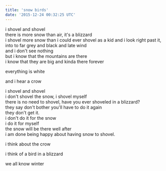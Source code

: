 ```yaml
---
title: 'snow birds'
date: '2015-12-24 00:32:25 UTC'
---
```


i shovel and shovel  
there is more snow than air, it's a blizzard  
i shovel more snow than i could ever shovel as a kid and i look right past
it,  
into to far grey and black and late wind  
and i don't see nothing  
but i know that the mountains are there  
i know that they are big and kinda there forever

everything is white

and i hear a crow

i shovel and shovel  
i don't shovel the snow, i shovel myself  
there is no need to shovel, have you ever shoveled in a blizzard?  
they say don't bother you'll have to do it again  
they don't get it.  
i don't do it for the snow  
i do it for myself  
the snow will be there well after  
i am done being happy about having snow to shovel.

i think about the crow

i think of a bird in a blizzard

we all know winter
